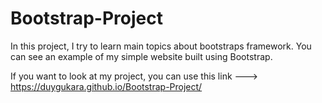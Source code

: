 # Bootstrap-Project
In this project, I try to learn main topics about bootstraps framework. You can see an example of my simple website built using Bootstrap.

If you want to look at my project, you can use this link ---> https://duygukara.github.io/Bootstrap-Project/

